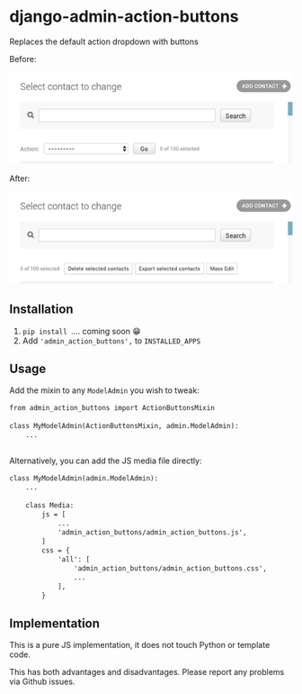 # django-admin-action-buttons

Replaces the default action dropdown with buttons

Before:

![Before](docs/img/before.jpg)

After:

![After](docs/img/after.jpg)


## Installation

1. `pip install `.... coming soon :grin:
2. Add `'admin_action_buttons',` to `INSTALLED_APPS`


## Usage

Add the mixin to any `ModelAdmin` you wish to tweak:

```
from admin_action_buttons import ActionButtonsMixin

class MyModelAdmin(ActionButtonsMixin, admin.ModelAdmin):
    ...
    
```

Alternatively, you can add the JS media file directly:
```
class MyModelAdmin(admin.ModelAdmin):
    ...
    
    class Media:
        js = [
            ...
            'admin_action_buttons/admin_action_buttons.js',
        ]
        css = {
            'all': [
                'admin_action_buttons/admin_action_buttons.css',
                ...
            ],
        }
```

## Implementation

This is a pure JS implementation, it does not touch Python 
or template code. 

This has both advantages and disadvantages. Please report any 
problems via Github issues. 
 
